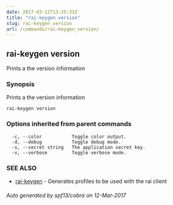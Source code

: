 ```yaml
---
date: 2017-03-12T13:25:33Z
title: "rai-keygen version"
slug: rai-keygen_version
url: /commands/rai-keygen_version/
---
```

## rai-keygen version

Prints a the version information

### Synopsis


Prints a the version information

```
rai-keygen version
```

### Options inherited from parent commands

```
  -c, --color           Toggle color output.
  -d, --debug           Toggle debug mode.
  -s, --secret string   The application secret key.
  -v, --verbose         Toggle verbose mode.
```

### SEE ALSO
* [rai-keygen](/commands/rai-keygen/)	 - Generates profiles to be used with the rai client

###### Auto generated by spf13/cobra on 12-Mar-2017
